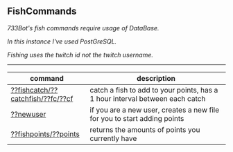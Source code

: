 ## FishCommands

_733Bot's fish commands require usage of DataBase._

_In this instance I've used PostGreSQL._

_Fishing uses the twitch id not the twitch username._

---

| command                                                    | description                                                                  |
| ---------------------------------------------------------- | ---------------------------------------------------------------------------- |
| [??fishcatch/??catchfish/??fc/??cf](./commandFishCatch.rb) | catch a fish to add to your points, has a 1 hour interval between each catch |
| [??newuser](./commandNewUser.rb)                           | if you are a new user, creates a new file for you to start adding points     |
| [??fishpoints/??points](./commandFishPoints.rb)            | returns the amounts of points you currently have                             |
